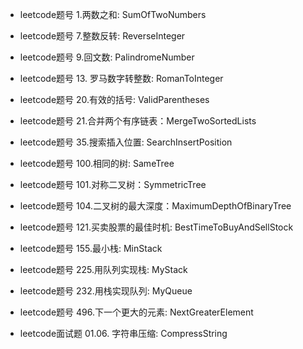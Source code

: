 * leetcode题号 1.两数之和: SumOfTwoNumbers
* leetcode题号 7.整数反转: ReverseInteger
* leetcode题号 9.回文数: PalindromeNumber
* leetcode题号 13. 罗马数字转整数: RomanToInteger
* leetcode题号 20.有效的括号: ValidParentheses
* leetcode题号 21.合并两个有序链表：MergeTwoSortedLists
* leetcode题号 35.搜索插入位置: SearchInsertPosition
* leetcode题号 100.相同的树: SameTree
* leetcode题号 101.对称二叉树：SymmetricTree
* leetcode题号 104.二叉树的最大深度：MaximumDepthOfBinaryTree
* leetcode题号 121.买卖股票的最佳时机: BestTimeToBuyAndSellStock
* leetcode题号 155.最小栈: MinStack
* leetcode题号 225.用队列实现栈: MyStack
* leetcode题号 232.用栈实现队列: MyQueue
* leetcode题号 496.下一个更大的元素: NextGreaterElement

* leetcode面试题 01.06. 字符串压缩: CompressString
